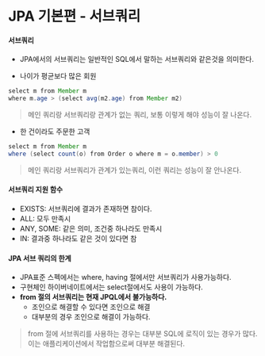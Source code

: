# JPA 기본편 - 서브쿼리

#### 서브쿼리
- JPA에서의 서브쿼리는 일반적인 SQL에서 말하는 서브쿼리와 같은것을 의미한다.

- 나이가 평균보다 많은 회원
```java
select m from Member m
where m.age > (select avg(m2.age) from Member m2)
```

> 메인 쿼리랑 서브쿼리랑 관계가 없는 쿼리, 보통 이렇게 해야 성능이 잘 나온다.

- 한 건이라도 주문한 고객
```java
select m from Member m
where (select count(o) from Order o where m = o.member) > 0
```

> 메인 쿼리랑 서브쿼리가 관계가 있는쿼리, 이런 쿼리는 성능이 잘 안나온다.


#### 서브쿼리 지원 함수
- EXISTS: 서브쿼리에 결과가 존재하면 참이다.
- ALL: 모두 만족시
- ANY, SOME: 같은 의미, 조건중 하나라도 만족시
- IN: 결과중 하나라도 같은 것이 있다면 참

#### JPA 서브 쿼리의 한계
- JPA표준 스펙에서는 where, having 절에서만 서브쿼리가 사용가능하다.
- 구현체인 하이버네이트에서는 select절에서도 사용이 가능하다.
- **from 절의 서브쿼리는 현재 JPQL에서 불가능하다.**
    - 조인으로 해결할 수 있다면 조인으로 해결
    - 대부분의 경우 조인으로 해결이 가능하다.

> from 절에 서브쿼리를 사용하는 경우는 대부분 SQL에 로직이 있는 경우가 많다. 이는 애플리케이션에서 작업함으로써 대부분 해결된다.
